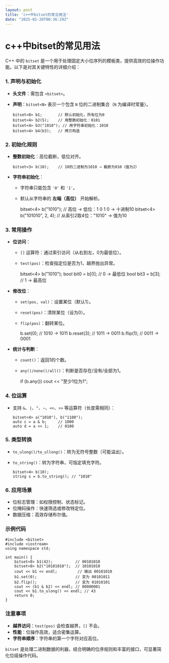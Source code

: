 ```yaml
---
layout: post
title: 'c++中bitset的常见用法'
date: "2025-02-20T00:36:29Z"
---
```

c++中bitset的常见用法
===============

C++ 中的 `bitset` 是一个用于处理固定大小位序列的模板类，提供高效的位操作功能。以下是对其关键特性的详细介绍：

### 1\. **声明与初始化**

*   **头文件**：需包含 `<bitset>`。
*   **声明**：`bitset<N>` 表示一个包含 `N` 位的二进制集合（`N` 为编译时常量）。
    
        bitset<8> b1;       // 默认初始化，所有位为0
        bitset<4> b2(5);    // 用整数初始化：0101
        bitset<4> b3("1010"); // 用字符串初始化：1010
        bitset<4> b4(b3);   // 拷贝构造
        
    

### 2\. **初始化规则**

*   **整数初始化**：高位截断，低位对齐。
    
        bitset<3> b(10);    // 10的二进制为1010 → 截断为010（值为2）
        
    
*   **字符串初始化**：
    
    *   字符串只能包含 `'0'` 和 `'1'`。
    *   默认从字符串的 **左端（高位）** 开始解析。
    
        bitset<4> b("1010"); // 高位 → 低位：1 0 1 0 → 十进制10
        bitset<4> b("101010", 2, 4); // 从索引2取4位："1010" → 值为10
        
    

### 3\. **常用操作**

*   **位访问**：
    
    *   `[]` 运算符：通过索引访问（从右到左，0为最低位）。
    *   `test(pos)`：检查指定位是否为1，越界抛出异常。
    
        bitset<4> b("1010");
        bool bit0 = b[0];   // 0 → 最低位
        bool bit3 = b[3];   // 1 → 最高位
        
    
*   **修改位**：
    
    *   `set(pos, val)`：设置某位（默认1）。
    *   `reset(pos)`：清除某位（设为0）。
    *   `flip(pos)`：翻转某位。
    
        b.set(0);       // 1010 → 1011
        b.reset(3);     // 1011 → 0011
        b.flip(1);      // 0011 → 0001
        
    
*   **统计与判断**：
    
    *   `count()`：返回1的个数。
    *   `any()/none()/all()`：判断是否存在/没有/全部为1。
    
        if (b.any()) cout << "至少1位为1";
        
    

### 4\. **位运算**

*   支持 `&`、`|`、`^`、`~`、`<<`、`>>` 等运算符（长度需相同）：
    
        bitset<4> a("1010"), b("1100");
        auto c = a & b;     // 1000
        auto d = a << 1;    // 0100
        
    

### 5\. **类型转换**

*   `to_ulong()/to_ullong()`：转为无符号整数（可能溢出）。
*   `to_string()`：转为字符串，可指定填充字符。
    
        bitset<4> b(10);
        string s = b.to_string(); // "1010"
        
    

### 6\. **应用场景**

*   位标志管理：如权限控制、状态标记。
*   位掩码操作：快速筛选或修改特定位。
*   数据压缩：高效存储布尔值。

### 示例代码

    #include <bitset>
    #include <iostream>
    using namespace std;
    
    int main() {
        bitset<8> b1(42);          // 00101010
        bitset<8> b2("10101010");  // 10101010
        cout << b1 << endl;         // 输出 00101010
        b1.set(0);                 // 变为 00101011
        b2.flip();                 // 变为 01010101
        cout << (b1 & b2) << endl; // 00000001
        cout << b1.to_ulong() << endl; // 43
        return 0;
    }
    

### 注意事项

*   **越界访问**：`test(pos)` 会检查越界，`[]` 不会。
*   **性能**：位操作高效，适合密集运算。
*   **字符串顺序**：字符串的第一个字符对应高位。

`bitset` 是处理二进制数据的利器，结合明确的位序规则和丰富的接口，可显著简化位级操作代码。